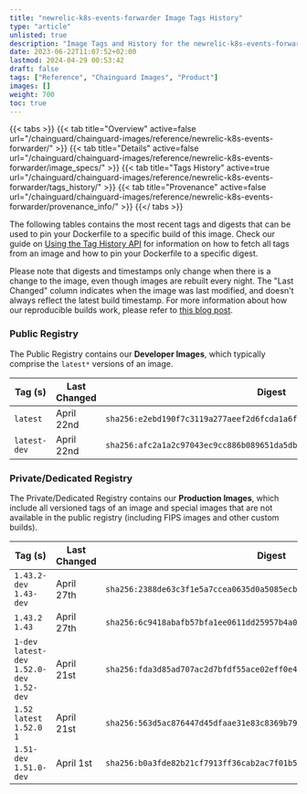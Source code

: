 ```yaml
---
title: "newrelic-k8s-events-forwarder Image Tags History"
type: "article"
unlisted: true
description: "Image Tags and History for the newrelic-k8s-events-forwarder Chainguard Image"
date: 2023-06-22T11:07:52+02:00
lastmod: 2024-04-29 00:53:42
draft: false
tags: ["Reference", "Chainguard Images", "Product"]
images: []
weight: 700
toc: true
---
```


{{< tabs >}}
{{< tab title="Overview" active=false url="/chainguard/chainguard-images/reference/newrelic-k8s-events-forwarder/" >}}
{{< tab title="Details" active=false url="/chainguard/chainguard-images/reference/newrelic-k8s-events-forwarder/image_specs/" >}}
{{< tab title="Tags History" active=true url="/chainguard/chainguard-images/reference/newrelic-k8s-events-forwarder/tags_history/" >}}
{{< tab title="Provenance" active=false url="/chainguard/chainguard-images/reference/newrelic-k8s-events-forwarder/provenance_info/" >}}
{{</ tabs >}}

The following tables contains the most recent tags and digests that can be used to pin your Dockerfile to a specific build of this image. Check our guide on [Using the Tag History API](/chainguard/chainguard-images/using-the-tag-history-api/) for information on how to fetch all tags from an image and how to pin your Dockerfile to a specific digest.

Please note that digests and timestamps only change when there is a change to the image, even though images are rebuilt every night. The "Last Changed" column indicates when the image was last modified, and doesn't always reflect the latest build timestamp. For more information about how our reproducible builds work, please refer to [this blog post](https://www.chainguard.dev/unchained/reproducing-chainguards-reproducible-image-builds).

### Public Registry
The Public Registry contains our **Developer Images**, which typically comprise the `latest*` versions of an image.

| Tag (s)       | Last Changed | Digest                                                                    |
|---------------|--------------|---------------------------------------------------------------------------|
|  `latest`     | April 22nd   | `sha256:e2ebd190f7c3119a277aeef2d6fcda1a6f9444a085d003e66f32facb3ba0e2b2` |
|  `latest-dev` | April 22nd   | `sha256:afc2a1a2c97043ec9cc886b089651da5dbe03633f2c1906b16143e07220915d4` |


### Private/Dedicated Registry
The Private/Dedicated Registry contains our **Production Images**, which include all versioned tags of an image and special images that are not available in the public registry (including FIPS images and other custom builds).

| Tag (s)                                       | Last Changed | Digest                                                                    |
|-----------------------------------------------|--------------|---------------------------------------------------------------------------|
|  `1.43.2-dev` `1.43-dev`                      | April 27th   | `sha256:2388de63c3f1e5a7ccea0635d0a5085ecbdba98acf2a0d197b148122d3a34056` |
|  `1.43.2` `1.43`                              | April 27th   | `sha256:6c9418abafb57bfa1ee0611dd25957b4a030b7d31905ccdf5bf382aed0ee489d` |
|  `1-dev` `latest-dev` `1.52.0-dev` `1.52-dev` | April 21st   | `sha256:fda3d85ad707ac2d7bfdf55ace02eff0e476619f532ea15ff23528c3c8387b84` |
|  `1.52` `latest` `1.52.0` `1`                 | April 21st   | `sha256:563d5ac876447d45dfaae31e83c8369b7981bb5da307285c0e337e2ab7e4e475` |
|  `1.51-dev` `1.51.0-dev`                      | April 1st    | `sha256:b0a3fde82b21cf7913ff36cab2ac7f01b53ef7809e1f7113ddbc9b934a2e6603` |

